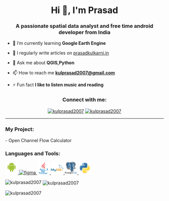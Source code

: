 <h1 align="center">Hi 👋, I'm Prasad</h1>
<h3 align="center">A passionate spatial data analyst and free time android developer from India</h3>


- 🌱 I’m currently learning **Google Earth Engine**

- 📝 I regularly write articles on [prasadkulkarni.in](prasadkulkarni.in)

- 💬 Ask me about **QGIS,Python**

- 📫 How to reach me **kulprasad2007@gmail.com**

- ⚡ Fun fact **I like to listen music and reading**
  
<h3 align="center">Connect with me:</h3>
<p align="center">
<a href="https://twitter.com/kulprasad2007" target="blank"><img align="center" src="https://raw.githubusercontent.com/rahuldkjain/github-profile-readme-generator/master/src/images/icons/Social/twitter.svg" alt="kulprasad2007" height="30" width="40" /></a>
<a href="https://fb.com/kulprasad2007" target="blank"><img align="center" src="https://raw.githubusercontent.com/rahuldkjain/github-profile-readme-generator/master/src/images/icons/Social/facebook.svg" alt="kulprasad2007" height="30" width="40" /></a>
</p>
<hr style="height:2px;border-width:0;color:gray;background-color:gray">

<h3 align="left">My Project:</h3>
-  Open Channel Flow Calculator 


<h3 align="left">Languages and Tools:</h3>
<p align="left"> <a href="https://developer.android.com" target="_blank" rel="noreferrer"> <img src="https://raw.githubusercontent.com/devicons/devicon/master/icons/android/android-original-wordmark.svg" alt="android" width="40" height="40"/> </a> <a href="https://www.figma.com/" target="_blank" rel="noreferrer"> <img src="https://www.vectorlogo.zone/logos/figma/figma-icon.svg" alt="figma" width="40" height="40"/> </a> <a href="https://www.java.com" target="_blank" rel="noreferrer"> <img src="https://raw.githubusercontent.com/devicons/devicon/master/icons/java/java-original.svg" alt="java" width="40" height="40"/> </a> <a href="https://www.mysql.com/" target="_blank" rel="noreferrer"> <img src="https://raw.githubusercontent.com/devicons/devicon/master/icons/mysql/mysql-original-wordmark.svg" alt="mysql" width="40" height="40"/> </a> <a href="https://www.postgresql.org" target="_blank" rel="noreferrer"> <img src="https://raw.githubusercontent.com/devicons/devicon/master/icons/postgresql/postgresql-original-wordmark.svg" alt="postgresql" width="40" height="40"/> </a> <a href="https://www.python.org" target="_blank" rel="noreferrer"> <img src="https://raw.githubusercontent.com/devicons/devicon/master/icons/python/python-original.svg" alt="python" width="40" height="40"/> </a> </p>

<p><img align="left" src="https://github-readme-stats.vercel.app/api/top-langs?username=kulprasad2007&show_icons=true&locale=en&layout=compact" alt="kulprasad2007" /></p>

<p>&nbsp;<img align="center" src="https://github-readme-stats.vercel.app/api?username=kulprasad2007&show_icons=true&locale=en" alt="kulprasad2007" /></p>

<p><img align="center" src="https://github-readme-streak-stats.herokuapp.com/?user=kulprasad2007&" alt="kulprasad2007" /></p>
